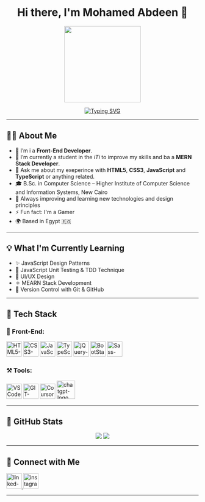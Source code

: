 <h1 align="center">Hi there, I'm Mohamed Abdeen 👋</h1>

<p align="center">
<img src="https://github.com/user-attachments/assets/80816700-8dce-4e66-852c-6706d9167083" width="200"/>
</p>

<p align="center">
 <a href="https://git.io/typing-svg"><img src="https://readme-typing-svg.demolab.com?font=Story+Script&size=30&pause=1000&color=725CAD&center=true&vCenter=true&width=435&lines=Let's+Code+Together!;Front-End+Developer" alt="Typing SVG" /></a>
</p>

---

## 👨‍💻 About Me
- 🔭 I’m i a **Front-End Developer**.
- 🌱 I’m currently a student in the *iTi* to improve my skills and ba a **MERN Stack Developer**.
- 💬 Ask me about my exeperince with **HTML5**, **CSS3**, **JavaScript** and **TypeScript** or anything related.
- 🎓 B.Sc. in Computer Science – Higher Institute of Computer Science and Information Systems, New Cairo
- 🚀 Always improving and learning new technologies and design principles 
- ⚡ Fun fact: I'm a Gamer
- 🌍 Based in Egypt 🇪🇬

---

## 💡 What I'm Currently Learning

- ✨ JavaScript Design Patterns  
- 🧪 JavaScript Unit Testing & TDD Technique  
- 🎨 UI/UX Design  
- ⚛️ MEARN Stack Development  
- 🔄 Version Control with Git & GitHub

---

## 🧰 Tech Stack

### 🎨 Front-End:
<p>
  <img src="https://cdn.jsdelivr.net/gh/devicons/devicon@latest/icons/html5/html5-original.svg" width="40" alt="HTML5-logo"/>
  <img src="https://cdn.jsdelivr.net/gh/devicons/devicon@latest/icons/css3/css3-original.svg" width="40" alt="CSS3-logo"/>
  <img src="https://cdn.jsdelivr.net/gh/devicons/devicon@latest/icons/javascript/javascript-original.svg" width="40" alt="JavaScript-logo"/>
  <img src="https://cdn.jsdelivr.net/gh/devicons/devicon@latest/icons/typescript/typescript-original.svg" width="40" alt="TypeScript-logo"/>
  <img src="https://cdn.jsdelivr.net/gh/devicons/devicon@latest/icons/jquery/jquery-original.svg" width="40" alt="jQuery-logo"/>
  <img src="https://cdn.jsdelivr.net/gh/devicons/devicon@latest/icons/bootstrap/bootstrap-original.svg" width="40" alt="BootStarp-logo"/>
  <img src="https://cdn.jsdelivr.net/gh/devicons/devicon@latest/icons/sass/sass-original.svg" width="40" alt="Sass-logo"/>
</p>

### ⚒️ Tools:
<p>
  <img src="https://cdn.jsdelivr.net/gh/devicons/devicon@latest/icons/vscode/vscode-original.svg" width="40" alt="VSCode-logo"/>
  <img src="https://cdn.jsdelivr.net/gh/devicons/devicon@latest/icons/git/git-original.svg" width="40" alt="GIT-logo"/>
  <img src="https://cdn.brandfetch.io/ideKwS9dxx/w/400/h/400/theme/dark/icon.jpeg?c=1bxid64Mup7aczewSAYMX&t=1741336988021" width="40" alt="Coursor-ai-logo"/>
  <img width="48" height="48" src="https://img.icons8.com/color/48/chatgpt.png" width="40" alt="chatgpt-logo"/>
</p>

---

## 🚀 GitHub Stats

<p align="center">
  <img src="https://github-readme-stats.vercel.app/api?username=pikachu5012&show_icons=true&theme=tokyonight" />
  <img src="https://github-readme-stats.vercel.app/api/top-langs/?username=pikachu5012&layout=compact&theme=tokyonight" />
</p>

---

## 🤝 Connect with Me

<a href="https://www.linkedin.com/in/ahmed-mohammed-61955b23b/" target="_blank"> <img src="https://cdn.jsdelivr.net/gh/devicons/devicon@latest/icons/linkedin/linkedin-original.svg" width="40" alt="linked-in"/>
</a>
<a href="https://www.instagram.com/a7mdfat7/" target="_blank"> <img src="https://img.icons8.com/3d-fluency/94/instagram-logo.png" alt="instagram-logo" width="40"/> </a>


---
